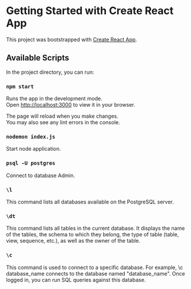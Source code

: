 # Getting Started with Create React App

This project was bootstrapped with [Create React App](https://github.com/facebook/create-react-app).

## Available Scripts

In the project directory, you can run:

### `npm start`

Runs the app in the development mode.\
Open [http://localhost:3000](http://localhost:3000) to view it in your browser.

The page will reload when you make changes.\
You may also see any lint errors in the console.

### `nodemon index.js`

Start node application.


### `psql -U postgres`

Connect to database Admin.

### `\l`

This command lists all databases available on the PostgreSQL server.

### `\dt`

This command lists all tables in the current database. It displays the name of the tables, the schema to which they belong, the type of table (table, view, sequence, etc.), as well as the owner of the table.

### `\c`

This command is used to connect to a specific database. For example, \c database_name connects to the database named "database_name". Once logged in, you can run SQL queries against this database.
